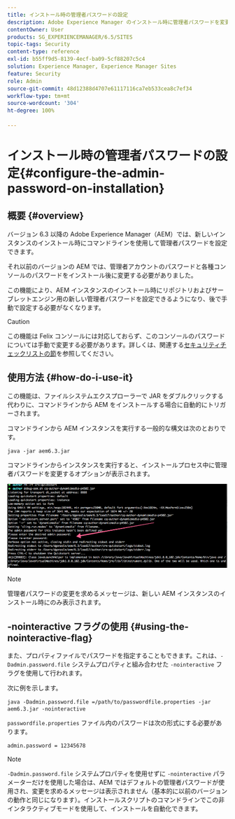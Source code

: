 ```yaml
---
title: インストール時の管理者パスワードの設定
description: Adobe Experience Manager のインストール時に管理者パスワードを変更する方法について説明します。
contentOwner: User
products: SG_EXPERIENCEMANAGER/6.5/SITES
topic-tags: Security
content-type: reference
exl-id: b55ff9d5-8139-4ecf-ba09-5cf88207c5c4
solution: Experience Manager, Experience Manager Sites
feature: Security
role: Admin
source-git-commit: 48d12388d4707e61117116ca7eb533cea8c7ef34
workflow-type: tm+mt
source-wordcount: '304'
ht-degree: 100%

---
```


# インストール時の管理者パスワードの設定{#configure-the-admin-password-on-installation}

## 概要 {#overview}

バージョン 6.3 以降の Adobe Experience Manager（AEM）では、新しいインスタンスのインストール時にコマンドラインを使用して管理者パスワードを設定できます。

それ以前のバージョンの AEM では、管理者アカウントのパスワードと各種コンソールのパスワードをインストール後に変更する必要がありました。

この機能により、AEM インスタンスのインストール時にリポジトリおよびサーブレットエンジン用の新しい管理者パスワードを設定できるようになり、後で手動で設定する必要がなくなります。

>[!CAUTION]
>
>この機能は Felix コンソールには対応しておらず、このコンソールのパスワードについては手動で変更する必要があります。詳しくは、関連する[セキュリティチェックリストの節](/help/sites-administering/security-checklist.md#change-default-passwords-for-the-aem-and-osgi-console-admin-accounts)を参照してください。

## 使用方法 {#how-do-i-use-it}

この機能は、ファイルシステムエクスプローラーで JAR をダブルクリックする代わりに、コマンドラインから AEM をインストールする場合に自動的にトリガーされます。

コマンドラインから AEM インスタンスを実行する一般的な構文は次のとおりです。

```shell
java -jar aem6.3.jar
```

コマンドラインからインスタンスを実行すると、インストールプロセス中に管理者パスワードを変更するオプションが表示されます。

![chlimage_1-116](assets/chlimage_1-116a.png)

>[!NOTE]
>
>管理者パスワードの変更を求めるメッセージは、新しい AEM インスタンスのインストール時にのみ表示されます。

## -nointeractive フラグの使用 {#using-the-nointeractive-flag}

また、プロパティファイルでパスワードを指定することもできます。これは、`-Dadmin.password.file` システムプロパティと組み合わせた `-nointeractive` フラグを使用して行われます。

次に例を示します。

```shell
java -Dadmin.password.file =/path/to/passwordfile.properties -jar aem6.3.jar -nointeractive
```

`passwordfile.properties` ファイル内のパスワードは次の形式にする必要があります。

```xml
admin.password = 12345678
```

>[!NOTE]
>
>`-Dadmin.password.file` システムプロパティを使用せずに `-nointeractive` パラメーターだけを使用した場合は、AEM ではデフォルトの管理者パスワードが使用され、変更を求めるメッセージは表示されません（基本的に以前のバージョンの動作と同じになります）。インストールスクリプトのコマンドラインでこの非インタラクティブモードを使用して、インストールを自動化できます。
